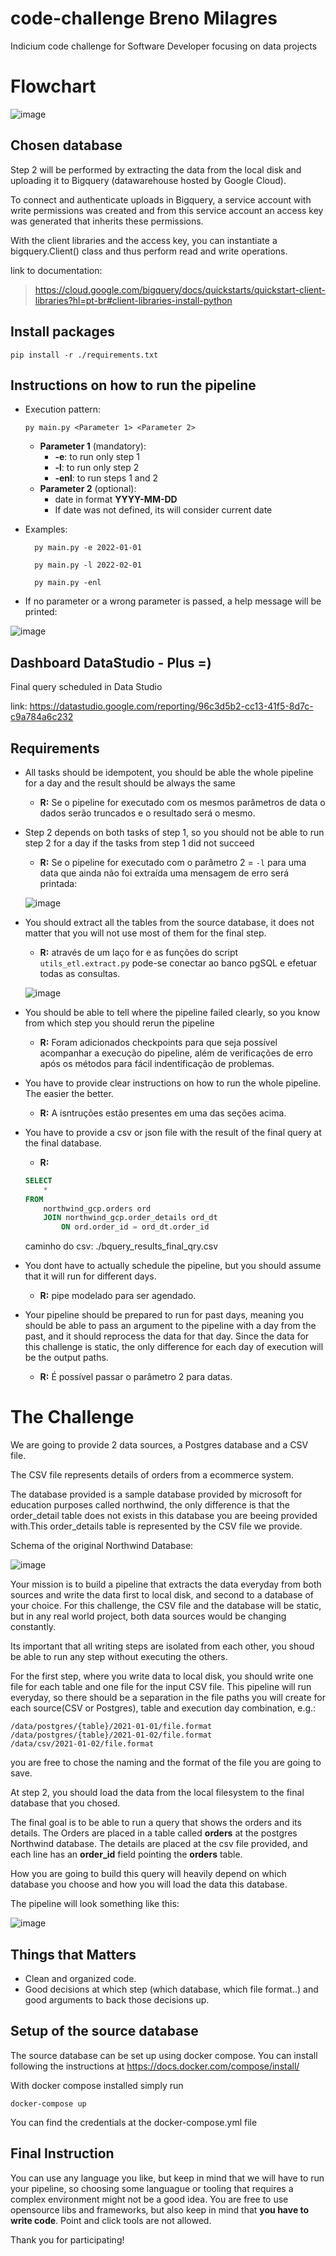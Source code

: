 # code-challenge Breno Milagres
Indicium code challenge for Software Developer focusing on data projects



# Flowchart
![image](img/fluxo_pipe_indicium.png)


## Chosen database 

Step 2 will be performed by extracting the data from the local disk and uploading it to Bigquery (datawarehouse hosted by Google Cloud). 


To connect and authenticate uploads in Bigquery, a service account with write permissions was created and from this service account an access key was generated that inherits these permissions.


With the client libraries and the access key, you can instantiate a bigquery.Client() class and thus perform read and write operations.

link to documentation:
> https://cloud.google.com/bigquery/docs/quickstarts/quickstart-client-libraries?hl=pt-br#client-libraries-install-python

## Install packages 
```
pip install -r ./requirements.txt
```

## Instructions on how to run the  pipeline
- Execution pattern: 
    
    ```
    py main.py <Parameter 1> <Parameter 2>
    ```
    - **Parameter 1** (mandatory):
        - **-e**: to run only step 1 
        - **-l**: to run only step 2 
        - **-enl**: to run steps 1 and 2
    - **Parameter 2** (optional):
        - date in format **YYYY-MM-DD**
        - If date was not defined, its will consider current date

- Examples: 

        py main.py -e 2022-01-01 

        py main.py -l 2022-02-01

        py main.py -enl

- If no parameter or a wrong parameter is passed, a help message will be printed:

![image](img/erro_parametros.png)

## Dashboard DataStudio - Plus =)
Final query scheduled in Data Studio


link: https://datastudio.google.com/reporting/96c3d5b2-cc13-41f5-8d7c-c9a784a6c232

## Requirements

- All tasks should be idempotent, you should be able the whole pipeline for a day and the result should be always the same
    - **R:** Se o pipeline for executado com os mesmos parâmetros de data o dados serão truncados e o resultado será  o mesmo.
- Step 2 depends on both tasks of step 1, so you should not be able to run step 2 for a day if the tasks from step 1 did not succeed
    - **R:** Se o pipeline for executado com o parâmetro 2 = `-l` para uma data que ainda não foi extraída uma mensagem de erro será printada:
    
    ![image](img/erro_para_data_nao_extraida.png)
- You should extract all the tables from the source database, it does not matter that you will not use most of them for the final step.
    - **R:** através de um laço for e as funções do script `utils_etl.extract.py` pode-se conectar ao banco pgSQL e efetuar todas as consultas.

    ![image](img/todas_tabelas_extraidas.png)
- You should be able to tell where the pipeline failed clearly, so you know from which step you should rerun the pipeline
    - **R:** Foram adicionados checkpoints para que seja possível acompanhar a execução do pipeline, além de verificações de erro após os métodos para fácil indentificação de problemas.
- You have to provide clear instructions on how to run the whole pipeline. The easier the better.
    - **R:** A isntruções estão presentes em uma das seções acima.
- You have to provide a csv or json file with the result of the final query at the final database.
    - **R:**
    ```sql
    SELECT 
        * 
    FROM 
        northwind_gcp.orders ord
        JOIN northwind_gcp.order_details ord_dt 
            ON ord.order_id = ord_dt.order_id
    ```
    caminho do csv: ./bquery_results_final_qry.csv
- You dont have to actually schedule the pipeline, but you should assume that it will run for different days.
    - **R:** pipe modelado para ser agendado.
- Your pipeline should be prepared to run for past days, meaning you should be able to pass an argument to the pipeline with a day from the past, and it should reprocess the data for that day. Since the data for this challenge is static, the only difference for each day of execution will be the output paths.
    - **R:** É possível passar o parâmetro 2 para datas.
    
# The Challenge

We are going to provide 2 data sources, a Postgres database and a CSV file.

The CSV file represents details of orders from a ecommerce system.

The database provided is a sample database provided by microsoft for education purposes called northwind, the only difference is that the order_detail table does not exists in this database you are beeing provided with.This order_details table is represented by the CSV file we provide.

Schema of the original Northwind Database: 

![image](https://user-images.githubusercontent.com/49417424/105997621-9666b980-608a-11eb-86fd-db6b44ece02a.png)

Your mission is to build a pipeline that extracts the data everyday from both sources and write the data first to local disk, and second to a database of your choice. For this challenge, the CSV file and the database will be static, but in any real world project, both data sources would be changing constantly.


Its important that all writing steps are isolated from each other, you shoud be able to run any step without executing the others.

For the first step, where you write data to local disk, you should write one file for each table and one file for the input CSV file. This pipeline will run everyday, so there should be a separation in the file paths you will create for each source(CSV or Postgres), table and execution day combination, e.g.:

```
/data/postgres/{table}/2021-01-01/file.format
/data/postgres/{table}/2021-01-02/file.format
/data/csv/2021-01-02/file.format
```

you are free to chose the naming and the format of the file you are going to save.

At step 2, you should load the data from the local filesystem to the final database that you chosed. 

The final goal is to be able to run a query that shows the orders and its details. The Orders are placed in a table called **orders** at the postgres Northwind database. The details are placed at the csv file provided, and each line has an **order_id** field pointing the **orders** table.

How you are going to build this query will heavily depend on which database you choose and how you will load the data this database.

The pipeline will look something like this:

![image](https://user-images.githubusercontent.com/49417424/105993225-e2aefb00-6084-11eb-96af-3ec3716b151a.png)

## Things that Matters

- Clean and organized code.
- Good decisions at which step (which database, which file format..) and good arguments to back those decisions up.

## Setup of the source database

The source database can be set up using docker compose.
You can install following the instructions at 
https://docs.docker.com/compose/install/

With docker compose installed simply run

```
docker-compose up
```

You can find the credentials at the docker-compose.yml file

## Final Instruction

You can use any language you like, but keep in mind that we will have to run your pipeline, so choosing some languague or tooling that requires a complex environment might not be a good idea.
You are free to use opensource libs and frameworks, but also keep in mind that **you have to write code**. Point and click tools are not allowed.

Thank you for participating!
